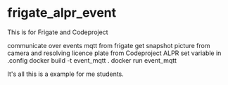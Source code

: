 # frigate_alpr_event
This is for Frigate and Codeproject

communicate over events mqtt from frigate get snapshot picture from camera and resolving licence  plate from Codeproject ALPR
set variable in .config
docker build -t event_mqtt .
docker run event_mqtt

It's all this is a example for me students.


